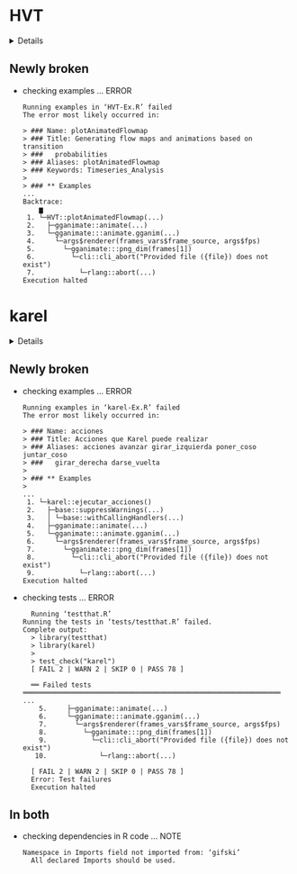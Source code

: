 # HVT

<details>

* Version: 25.2.4
* GitHub: https://github.com/Mu-Sigma/HVT
* Source code: https://github.com/cran/HVT
* Date/Publication: 2025-06-10 12:40:21 UTC
* Number of recursive dependencies: 208

Run `revdepcheck::cloud_details(, "HVT")` for more info

</details>

## Newly broken

*   checking examples ... ERROR
    ```
    Running examples in ‘HVT-Ex.R’ failed
    The error most likely occurred in:
    
    > ### Name: plotAnimatedFlowmap
    > ### Title: Generating flow maps and animations based on transition
    > ###   probabilities
    > ### Aliases: plotAnimatedFlowmap
    > ### Keywords: Timeseries_Analysis
    > 
    > ### ** Examples
    ...
    Backtrace:
        ▆
     1. └─HVT::plotAnimatedFlowmap(...)
     2.   ├─gganimate::animate(...)
     3.   └─gganimate:::animate.gganim(...)
     4.     └─args$renderer(frames_vars$frame_source, args$fps)
     5.       └─gganimate:::png_dim(frames[1])
     6.         └─cli::cli_abort("Provided file ({file}) does not exist")
     7.           └─rlang::abort(...)
    Execution halted
    ```

# karel

<details>

* Version: 0.1.1
* GitHub: https://github.com/mpru/karel
* Source code: https://github.com/cran/karel
* Date/Publication: 2022-03-26 21:50:02 UTC
* Number of recursive dependencies: 86

Run `revdepcheck::cloud_details(, "karel")` for more info

</details>

## Newly broken

*   checking examples ... ERROR
    ```
    Running examples in ‘karel-Ex.R’ failed
    The error most likely occurred in:
    
    > ### Name: acciones
    > ### Title: Acciones que Karel puede realizar
    > ### Aliases: acciones avanzar girar_izquierda poner_coso juntar_coso
    > ###   girar_derecha darse_vuelta
    > 
    > ### ** Examples
    > 
    ...
     1. └─karel::ejecutar_acciones()
     2.   ├─base::suppressWarnings(...)
     3.   │ └─base::withCallingHandlers(...)
     4.   ├─gganimate::animate(...)
     5.   └─gganimate:::animate.gganim(...)
     6.     └─args$renderer(frames_vars$frame_source, args$fps)
     7.       └─gganimate:::png_dim(frames[1])
     8.         └─cli::cli_abort("Provided file ({file}) does not exist")
     9.           └─rlang::abort(...)
    Execution halted
    ```

*   checking tests ... ERROR
    ```
      Running ‘testthat.R’
    Running the tests in ‘tests/testthat.R’ failed.
    Complete output:
      > library(testthat)
      > library(karel)
      > 
      > test_check("karel")
      [ FAIL 2 | WARN 2 | SKIP 0 | PASS 78 ]
      
      ══ Failed tests ════════════════════════════════════════════════════════════════
    ...
        5.     ├─gganimate::animate(...)
        6.     └─gganimate:::animate.gganim(...)
        7.       └─args$renderer(frames_vars$frame_source, args$fps)
        8.         └─gganimate:::png_dim(frames[1])
        9.           └─cli::cli_abort("Provided file ({file}) does not exist")
       10.             └─rlang::abort(...)
      
      [ FAIL 2 | WARN 2 | SKIP 0 | PASS 78 ]
      Error: Test failures
      Execution halted
    ```

## In both

*   checking dependencies in R code ... NOTE
    ```
    Namespace in Imports field not imported from: ‘gifski’
      All declared Imports should be used.
    ```

